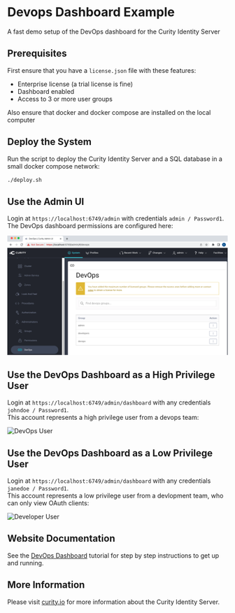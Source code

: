 # Devops Dashboard Example

A fast demo setup of the DevOps dashboard for the Curity Identity Server

## Prerequisites

First ensure that you have a `license.json` file with these features:

- Enterprise license (a trial license is fine)
- Dashboard enabled
- Access to 3 or more user groups 

Also ensure that docker and docker compose are installed on the local computer

## Deploy the System

Run the script to deploy the Curity Identity Server and a SQL database in a small docker compose network:

```bash
./deploy.sh
```

## Use the Admin UI

Login at `https://localhost:6749/admin` with credentials `admin / Password1`.\
The DevOps dashboard permissions are configured here:

![Admin UI](doc/admin-ui.png)

## Use the DevOps Dashboard as a High Privilege User

Login at `https://localhost:6749/admin/dashboard` with any credentials `johndoe / Password1`.\
This account represents a high privilege user from a devops team:

![DevOps User](doc/dashboard-devops-user.png)

## Use the DevOps Dashboard as a Low Privilege User

Login at `https://localhost:6749/admin/dashboard` with any credentials `janedoe / Password1`.\
This account represents a low privilege user from a devlopment team, who can only view OAuth clients:

![Developer User](doc/dashboard-developer-user.png)

## Website Documentation

See the [DevOps Dashboard](https://curity.io/resources/learn/devops-dashboard) tutorial for step by step instructions to get up and running.

## More Information

Please visit [curity.io](https://curity.io/) for more information about the Curity Identity Server.

